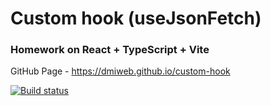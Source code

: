 # Custom hook (useJsonFetch)
### Homework on React + TypeScript + Vite

GitHub Page - https://dmiweb.github.io/custom-hook

[![Build status](https://ci.appveyor.com/api/projects/status/wc8ggx4y6jij608p?svg=true)](https://ci.appveyor.com/project/dmiweb/custom-hook)
